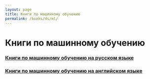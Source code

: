 ```yaml
---
layout: page
title: Книги по машинному обучению
permalink: /books/ds/ml/
---
```


# Книги по машинному обучению

### [Книги по машинному обучению на русском языке](/books/ds/ml/ru/)

### [Книги по машинному обучению на английском языке](/books/ds/ml/en/)
